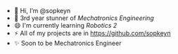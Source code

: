 - 👋 Hi, I’m @sopkeyn
- 🌱 3rd year stunner of *Mechatronics Engineering*
- 😄 I'm currently learning *Robotics 2*
- ⚡ All of my projects are in https://github.com/sopkeyn
- ✨ Soon to be Mechatronics Engineer

<!---
sopkeyn/sopkeyn is a ✨ special ✨ repository because its `README.md` (this file) appears on your GitHub profile.
You can click the Preview link to take a look at your changes.
--->
